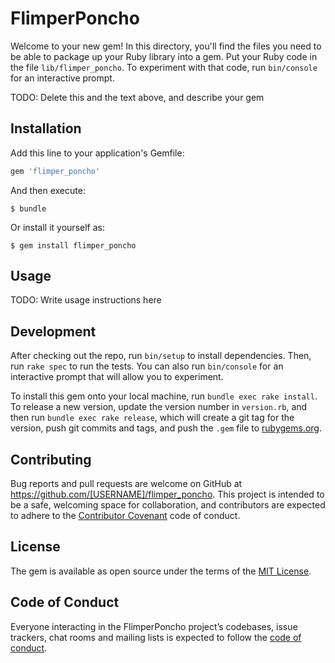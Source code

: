 # FlimperPoncho

Welcome to your new gem! In this directory, you'll find the files you need to be able to package up your Ruby library into a gem. Put your Ruby code in the file `lib/flimper_poncho`. To experiment with that code, run `bin/console` for an interactive prompt.

TODO: Delete this and the text above, and describe your gem

## Installation

Add this line to your application's Gemfile:

```ruby
gem 'flimper_poncho'
```

And then execute:

    $ bundle

Or install it yourself as:

    $ gem install flimper_poncho

## Usage

TODO: Write usage instructions here

## Development

After checking out the repo, run `bin/setup` to install dependencies. Then, run `rake spec` to run the tests. You can also run `bin/console` for an interactive prompt that will allow you to experiment.

To install this gem onto your local machine, run `bundle exec rake install`. To release a new version, update the version number in `version.rb`, and then run `bundle exec rake release`, which will create a git tag for the version, push git commits and tags, and push the `.gem` file to [rubygems.org](https://rubygems.org).

## Contributing

Bug reports and pull requests are welcome on GitHub at https://github.com/[USERNAME]/flimper_poncho. This project is intended to be a safe, welcoming space for collaboration, and contributors are expected to adhere to the [Contributor Covenant](http://contributor-covenant.org) code of conduct.

## License

The gem is available as open source under the terms of the [MIT License](https://opensource.org/licenses/MIT).

## Code of Conduct

Everyone interacting in the FlimperPoncho project’s codebases, issue trackers, chat rooms and mailing lists is expected to follow the [code of conduct](https://github.com/[USERNAME]/flimper_poncho/blob/master/CODE_OF_CONDUCT.md).
